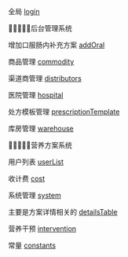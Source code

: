 全局
[login](./login.ts)

🍎🍎🍎🍎🍎后台管理系统

增加口服肠内补充方案
[addOral](./addOral.ts)

商品管理
[commodity](./commodity.ts)

渠道商管理
[distributors](./distributors.ts)

医院管理
[hospital](./hospital.ts)


处方模板管理
[prescriptionTemplate](./prescriptionTemplate.ts)

库房管理
[warehouse](./warehouse.ts)


🍎🍎🍎🍎🍎营养方案系统

用户列表
[userList](./userList.ts)

收计费
[cost](./cost.ts)

系统管理
[system](./system.ts)

主要是方案详情相关的
[detailsTable](./detailsTable.ts)

营养干预
[intervention](./intervention.ts)

常量
[constants](./constants.ts)
